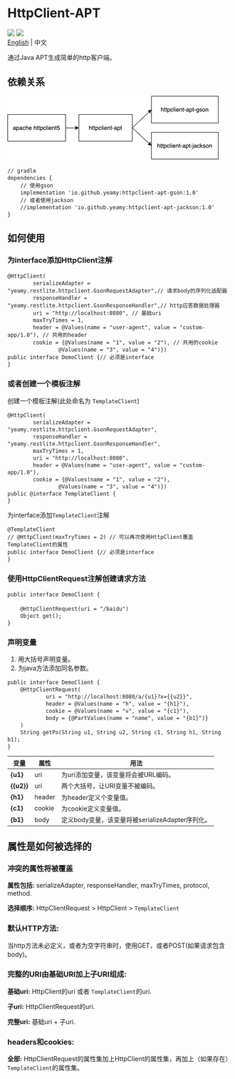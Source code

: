 # HttpClient-APT
[![](https://img.shields.io/badge/platform-Java1.8+-red)](https://developer.android.com/reference/android/database/sqlite/SQLiteDatabase) [![](https://img.shields.io/github/license/Yeamy/httpclient-apt)](https://github.com/Yeamy/httpclient-apt/blob/master/LICENSE)   
[English](README.md) | 中文

通过Java APT生成简单的http客户端。

## 依赖关系

![依赖关系](dependencies.png)
```
// gradle
dependencies {
    // 使用gson
    implementation 'io.github.yeamy:httpclient-apt-gson:1.0'
    // 或者使用jackson
    //implementation 'io.github.yeamy:httpclient-apt-jackson:1.0'
}
```
## 如何使用

### 为interface添加HttpClient注解

```
@HttpClient(
        serializeAdapter = "yeamy.restlite.httpclient.GsonRequestAdapter",// 请求body的序列化适配器
        responseHandler = "yeamy.restlite.httpclient.GsonResponseHandler",// http应答数据处理器
        uri = "http://localhost:8080", // 基础uri
        maxTryTimes = 1,
        header = @Values(name = "user-agent", value = "custom-app/1.0"), // 共用的header
        cookie = {@Values(name = "1", value = "2"), // 共用的cookie
                @Values(name = "3", value = "4")})
public interface DemoClient {// 必须是interface
}
```

### 或者创建一个模板注解

创建一个模板注解(此处命名为 `TemplateClient`)

```
@HttpClient(
        serializeAdapter = "yeamy.restlite.httpclient.GsonRequestAdapter",
        responseHandler = "yeamy.restlite.httpclient.GsonResponseHandler",
        maxTryTimes = 1,
        uri = "http://localhost:8080",
        header = @Values(name = "user-agent", value = "custom-app/1.0"),
        cookie = {@Values(name = "1", value = "2"),
                @Values(name = "3", value = "4")})
public @interface TemplateClient {
}
```

为interface添加`TemplateClient`注解

```
@TemplateClient
// @HttpClient(maxTryTimes = 2) // 可以再次使用HttpClient覆盖TemplateClient的属性
public interface DemoClient {// 必须是interface
}
```

### 使用HttpClientRequest注解创建请求方法

```
public interface DemoClient {

    @HttpClientRequest(uri = "/baidu")
    Object get();
}
```

### 声明变量

1. 用大括号声明变量。
2. 为java方法添加同名参数。

```
public interface DemoClient {
    @HttpClientRequest(
            uri = "http://localhost:8080/a/{u1}?x={{u2}}",
            header = @Values(name = "h", value = "{h1}"),
            cookie = @Values(name = "v", value = "{c1}"),
            body = {@PartValues(name = "name", value = "{b1}")}
    )
    String getPo(String u1, String u2, String c1, String h1, String b1);
}
```

| 变量         | 属性     | 用法                                 |
|------------|--------|------------------------------------|
| **{u1}**   | uri    | 为uri添加变量，该变量将会被URL编码。              |
| **{{u2}}** | uri    | 两个大括号，让URI变量不被编码。                  |
| **{h1}**   | header | 为header定义个变量值。                     |
| **{c1}**   | cookie | 为cookie定义变量值。                      |
| **{b1}**   | body   | 定义body变量，该变量将被serializeAdapter序列化。 |  

## 属性是如何被选择的

### 冲突的属性将被覆盖

**属性包括:** serializeAdapter, responseHandler, maxTryTimes, protocol, method.

**选择顺序:** HttpClientRequest > HttpClient > `TemplateClient`

### 默认HTTP方法:

当http方法未必定义，或者为空字符串时，使用GET，或者POST(如果请求包含body)。

### 完整的URI由基础URI加上子URI组成:

**基础uri:** HttpClient的uri 或者 `TemplateClient`的uri.

**子uri:** HttpClientRequest的uri.

**完整uri:** 基础uri + 子uri.

### headers和cookies:

**全部:** HttpClientRequest的属性集加上HttpClient的属性集，再加上（如果存在）`TemplateClient`的属性集。